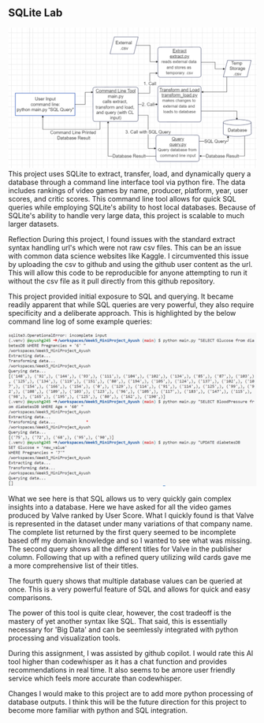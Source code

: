 ## SQLite Lab
![Architecture](https://github.com/nogibjj/Week5_MiniProject_Ayush/blob/main/Project%20Architecture.png)
This project uses SQLite to extract, transfer, load, and dynamically query a database through a command line interface tool via python fire. The data includes rankings of video games by name, producer, platform, year, user scores, and critic scores. This command line tool allows for quick SQL queries while employing SQLite's ability to host local databases. Because of SQLite's ability to handle very large data, this project is scalable to much larger datasets.

Reflection
During this project, I found issues with the standard extract syntax handling url's which were not raw csv files. This can be an issue with common data science websites like Kaggle. I circumvented this issue by uploading the csv to github and using the github user content as the url. This will allow this code to be reproducible for anyone attempting to run it without the csv file as it pull directly from this github repository.

This project provided initial exposure to SQL and querying. It became readily apparent that while SQL queries are very powerful, they also require specificity and a deliberate approach. This is highlighted by the below command line log of some example queries:

![Query Executed](https://github.com/nogibjj/Week5_MiniProject_Ayush/blob/main/Query1.png)

What we see here is that SQL allows us to very quickly gain complex insights into a database. Here we have asked for all the video games produced by Valve ranked by User Score. What I quickly found is that Valve is represented in the dataset under many variations of that company name. The complete list returned by the first query seemed to be incomplete based off my domain knowledge and so I wanted to see what was missing. The second query shows all the different titles for Valve in the publisher column. Following that up with a refined query utilizing wild cards gave me a more comprehensive list of their titles.

The fourth query shows that multiple database values can be queried at once. This is a very powerful feature of SQL and allows for quick and easy comparisons.

The power of this tool is quite clear, however, the cost tradeoff is the mastery of yet another syntax like SQL. That said, this is essentially necessary for 'Big Data' and can be seemlessly integrated with python processing and visualization tools.

During this assignment, I was assisted by github copilot. I would rate this AI tool higher than codewhisper as it has a chat function and provides recommendations in real time. It also seems to be amore user friendly service which feels more accurate than codewhisper.

Changes I would make to this project are to add more python processing of database outputs. I think this will be the future direction for this project to become more familiar with python and SQL integration.





